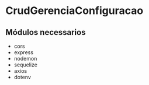 # CrudGerenciaConfiguracao

## Módulos necessarios

- cors
- express
- nodemon
- sequelize
- axios
- dotenv
